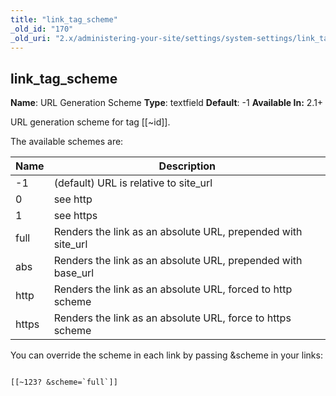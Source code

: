 ```yaml
---
title: "link_tag_scheme"
_old_id: "170"
_old_uri: "2.x/administering-your-site/settings/system-settings/link_tag_scheme"
---
```


## link\_tag\_scheme

 **Name**: URL Generation Scheme 
**Type**: textfield 
**Default**: -1 
**Available In:** 2.1+

 URL generation scheme for tag \[\[~id\]\].

 The available schemes are:

 | Name  | Description                                                   |
 | ----- | ------------------------------------------------------------- |
 | -1    | (default) URL is relative to site\_url                        |
 | 0     | see http                                                      |
 | 1     | see https                                                     |
 | full  | Renders the link as an absolute URL, prepended with site\_url |
 | abs   | Renders the link as an absolute URL, prepended with base\_url |
 | http  | Renders the link as an absolute URL, forced to http scheme    |
 | https | Renders the link as an absolute URL, force to https scheme    |

You can override the scheme in each link by passing &scheme in your links:

 ```

[[~123? &scheme=`full`]]

```
